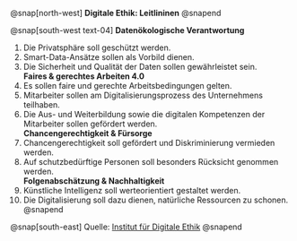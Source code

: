 @snap[north-west]
**Digitale Ethik: Leitlininen**
@snapend

@snap[south-west text-04]
**Datenökologische Verantwortung**   
1. Die Privatsphäre soll geschützt werden.   
2. Smart-Data-Ansätze sollen als Vorbild dienen.   
3. Die Sicherheit und Qualität der Daten sollen gewährleistet sein.   
**Faires & gerechtes Arbeiten 4.0**   
4. Es sollen faire und gerechte Arbeitsbedingungen gelten.    
5. Mitarbeiter sollen am Digitalisierungsprozess des Unternehmens teilhaben.    
6. Die Aus- und Weiterbildung sowie die digitalen Kompetenzen der Mitarbeiter sollen gefördert werden.   
**Chancengerechtigkeit & Fürsorge**   
7. Chancengerechtigkeit soll gefördert und Diskriminierung vermieden werden.   
8. Auf schutzbedürftige Personen soll besonders Rücksicht genommen werden.   
**Folgenabschätzung & Nachhaltigkeit**    
9. Künstliche Intelligenz soll werteorientiert gestaltet werden.   
10. Die Digitalisierung soll dazu dienen, natürliche Ressourcen zu schonen.   
@snapend

@snap[south-east]
Quelle: [Institut für Digitale Ethik](https://www.digitale-ethik.de/digitalkompetenz/10-ethische-unternehmensleitlinien/)
@snapend
